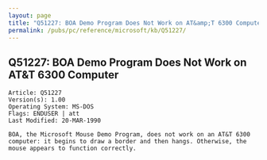 ```yaml
---
layout: page
title: "Q51227: BOA Demo Program Does Not Work on AT&amp;T 6300 Computer"
permalink: /pubs/pc/reference/microsoft/kb/Q51227/
---
```


## Q51227: BOA Demo Program Does Not Work on AT&amp;T 6300 Computer

	Article: Q51227
	Version(s): 1.00
	Operating System: MS-DOS
	Flags: ENDUSER | att
	Last Modified: 20-MAR-1990
	
	BOA, the Microsoft Mouse Demo Program, does not work on an AT&T 6300
	computer: it begins to draw a border and then hangs. Otherwise, the
	mouse appears to function correctly.
